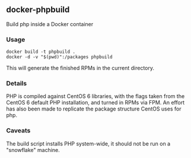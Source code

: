 ## docker-phpbuild
Build php inside a Docker container

### Usage

```
docker build -t phpbuild .
docker -d -v "$(pwd)":/packages phpbuild
```

This will generate the finished RPMs in the current directory.

### Details

PHP is compiled against CentOS 6 libraries, with the flags taken from the CentOS 6 default PHP installation, and turned in RPMs via FPM. An effort has also been made to replicate the package structure CentOS uses for php.

### Caveats

The build script installs PHP system-wide, it should not be run on a "snowflake" machine.
